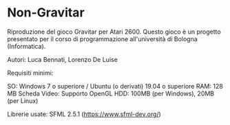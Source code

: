 # Non-Gravitar

Riproduzione del gioco Gravitar per Atari 2600.
Questo gioco è un progetto presentato per il corso di programmazione all'università di Bologna (Informatica).

Autori: Luca Bennati, Lorenzo De Luise

Requisiti minimi:

SO: Windows 7 o superiore / Ubuntu (o derivati) 19.04 o superiore
RAM: 128 MB
Scheda Video: Supporto OpenGL
HDD: 100MB (per Windows), 20MB (per Linux)

Librerie usate: SFML 2.5.1 (https://www.sfml-dev.org/)
